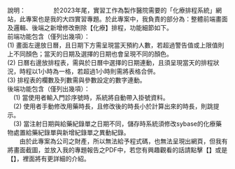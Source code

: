 說明：  　　
　　於2023年尾，實習工作為製作醫院需要的「化療排程系統」網站，此專案也是我的大四實習專題。於此專案中，我負責的部分為：整體前端畫面及邏輯、後端之新增修改刪除【化療】排程，功能細節如下。  
前端功能包含（僅列出幾項）：  
  (1) 畫面左邊放日曆，且日期下方需呈現當天預約人數，若超過警告值或上限值則上不同顏色；當天的日期及選擇的日期也會呈現不同的顏色。  
  (2) 日曆右邊放排程表，需與於日曆中選擇的日期連動，且須呈現當天的排程狀況，時程以1小時為一格，若超過1小時則需將表格合併。  
  (3) 排程表的欄數及列數需與參數設定的數字連動。  
後端功能包含（僅列出幾項）：  
　(1) 當使用者輸入門診序號時，系統將自動帶入掛號資料。  
　(2) 使用者手動修改用藥時長，且修改後的時長小於計算出來的時長，則跳提示。  
　(3) 當注射日期與給藥紀錄單之日期不同，儲存時系統須修改sybase的化療藥物處置給藥紀錄單與新增紀錄單之異動紀錄。  
　　由於此專案為公司之財產，所以無法給予程式碼，也無法呈現出網頁，但我有將畫面截圖，並放入我的專題報告之PDF中，若您有興趣觀看的話請點擊【】或是【】，裡面將有更詳細的介紹。
